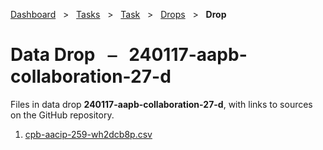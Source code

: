 [Dashboard](../../../index.md)  &nbsp; > &nbsp; [Tasks](../../index.md)  &nbsp; > &nbsp; [Task](../index.md)  &nbsp; > &nbsp; [Drops](index.md)  &nbsp; > &nbsp; **Drop** 

# Data Drop &nbsp; ⎯ &nbsp; 240117-aapb-collaboration-27-d

Files in data drop **240117-aapb-collaboration-27-d**, with links to sources on the GitHub repository.

1. [cpb-aacip-259-wh2dcb8p.csv](https://github.com/clamsproject/aapb-annotations/tree/45c9efba61a2591e9fa07502c071d162c5cb99e6/scene-recognition/240117-aapb-collaboration-27-d/cpb-aacip-259-wh2dcb8p.csv)
